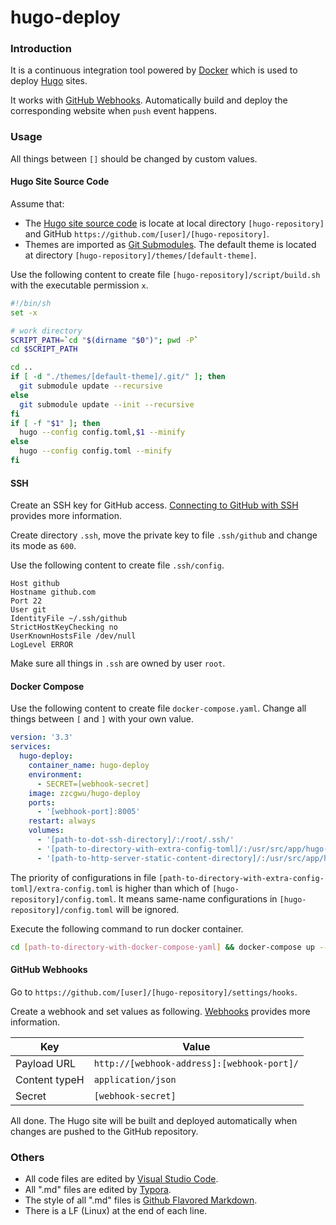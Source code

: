 # hugo-deploy

### Introduction

It is a continuous integration tool powered by [Docker](https://www.docker.com/) which is used to deploy [Hugo](https://gohugo.io/) sites.

It works with [GitHub Webhooks](https://docs.github.com/en/free-pro-team@latest/developers/webhooks-and-events/webhooks). Automatically build and deploy the corresponding website when `push` event happens.

### Usage

All things between `[]` should be changed by custom values.

#### Hugo Site Source Code

Assume that:

- The [Hugo site source code](https://gohugo.io/getting-started/quick-start/) is locate at local directory `[hugo-repository]` and GitHub `https://github.com/[user]/[hugo-repository]`.
- Themes are imported as [Git Submodules](https://www.git-scm.com/book/en/v2/Git-Tools-Submodules). The default theme is located at directory `[hugo-repository]/themes/[default-theme]`.

Use the following content to create file `[hugo-repository]/script/build.sh` with the executable permission `x`.

``` sh
#!/bin/sh
set -x

# work directory
SCRIPT_PATH=`cd "$(dirname "$0")"; pwd -P`
cd $SCRIPT_PATH

cd ..
if [ -d "./themes/[default-theme]/.git/" ]; then
  git submodule update --recursive
else
  git submodule update --init --recursive
fi
if [ -f "$1" ]; then
  hugo --config config.toml,$1 --minify
else
  hugo --config config.toml --minify
fi
```

#### SSH

Create an SSH key for GitHub access. [Connecting to GitHub with SSH](https://docs.github.com/en/free-pro-team@latest/github/authenticating-to-github/connecting-to-github-with-ssh) provides more information.

Create directory `.ssh`, move the private key to file `.ssh/github` and change its mode as `600`.

Use the following content to create file `.ssh/config`.

```
Host github
Hostname github.com
Port 22
User git
IdentityFile ~/.ssh/github
StrictHostKeyChecking no
UserKnownHostsFile /dev/null
LogLevel ERROR
```

Make sure all things in `.ssh` are owned by user `root`.

#### Docker Compose

Use the following content to create file `docker-compose.yaml`. Change all things between `[` and `]` with your own value.

``` yaml
version: '3.3'
services:
  hugo-deploy:
    container_name: hugo-deploy
    environment:
      - SECRET=[webhook-secret]
    image: zzcgwu/hugo-deploy
    ports:
      - '[webhook-port]:8005'
    restart: always
    volumes:
      - '[path-to-dot-ssh-directory]/:/root/.ssh/'
      - '[path-to-directory-with-extra-config-toml]/:/usr/src/app/hugo-outside/'
      - '[path-to-http-server-static-content-directory]/:/usr/src/app/hugo-public/'

```

The priority of configurations in file `[path-to-directory-with-extra-config-toml]/extra-config.toml` is higher than which of `[hugo-repository]/config.toml`. It means same-name configurations in `[hugo-repository]/config.toml` will be ignored.

Execute the following command to run docker container.

``` sh
cd [path-to-directory-with-docker-compose-yaml] && docker-compose up --detach
```

#### GitHub Webhooks

Go to `https://github.com/[user]/[hugo-repository]/settings/hooks`.

Create a webhook and set values as following. [Webhooks](https://docs.github.com/en/free-pro-team@latest/developers/webhooks-and-events/webhooks) provides more information.

| Key           | Value                                        |
| ------------- | -------------------------------------------- |
| Payload URL   | ``http://[webhook-address]:[webhook-port]/`` |
| Content typeH | `application/json`                           |
| Secret        | `[webhook-secret]`                           |

All done. The Hugo site will be built and deployed automatically when changes are pushed to the GitHub repository.

### Others

- All code files are edited by [Visual Studio Code](https://code.visualstudio.com/).
- All ".md" files are edited by [Typora](http://typora.io/).
- The style of all ".md" files is [Github Flavored Markdown](https://guides.github.com/features/mastering-markdown/#GitHub-flavored-markdown).
- There is a LF (Linux) at the end of each line.
